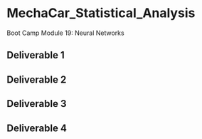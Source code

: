 # MechaCar_Statistical_Analysis
Boot Camp Module 19: Neural Networks

## Deliverable 1

## Deliverable 2 


## Deliverable 3
  

## Deliverable 4
